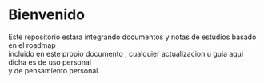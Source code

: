 # Bienvenido

Este repositorio estara integrando documentos y notas de estudios basado en el roadmap  
incluido en este propio documento , cualquier actualizacion u guia aqui dicha es de uso personal  
y de pensamiento personal.
